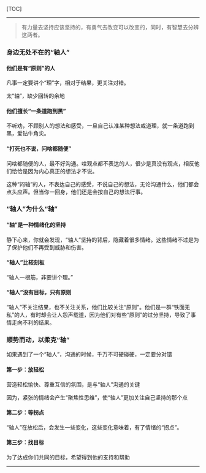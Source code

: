 [TOC]

-------

> 有力量去坚持应该坚持的，有勇气去改变可以改变的，同时，有智慧去分辨这两者。

### 身边无处不在的“轴人”

#### 他们是有“原则”的人

凡事一定要讲个“理”字，相对于结果，更关注对错。

太“轴”，缺少回转的余地

#### 他们擅长“一条道跑到黑”

不听劝，不顾别人的想法和感受，一旦自己认准某种想法或道理，就一条道跑到黑，爱钻牛角尖。

#### “打死也不说，问啥都随便”

问啥都随便的人，最不好沟通。啥观点都不表达的人，很少是真没有观点，相反他们恰恰是因为内心真正的想法才不说。

这种“闷轴”的人，不表达自己的感受，不说自己的想法，无论沟通什么，他们都会点头应声。但当你一回身，他们还是会按自己的想法行事。

### “轴人”为什么“轴”

#### “轴”是一种情绪化的坚持

静下心来，你就会发现，“轴人”坚持的背后，隐藏着很多情绪。这些情绪不过是为了保护他们不再受到威胁和伤害。

#### “轴人”比较刻板

“轴人一根筋，非要讲个理。”

#### “轴人”没有目标，只有原则

“轴人”不关注结果，也不关注关系，他们比较关注“原则”。他们是一群“铁面无私”的人，有时却会让人怨声载道，因为他们对有些“原则”的过分坚持，导致了事情走向不利的结果。

### 顺势而动，以柔克“轴”

如果遇到了一个“轴人”，沟通的时候，千万不可硬碰硬，一定要分对错

#### 第一步：放轻松

营造轻松愉快、尊重互信的氛围，是与“轴人”沟通的关键

因为，紧张的情绪会产生“聚焦性思维”，使“轴人”更加关注自己坚持的那个点

#### 第二步：等拐点

“轴人”在放松后，会发生一些变化，这些变化意味着，有了情绪的“拐点”。

#### 第三步：找目标

为了达成你们共同的目标，希望得到他的支持和帮助

-------
